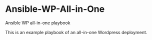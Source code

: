 # Ansible-WP-All-in-One
Ansible WP all-in-one playbook

This is an example playbook of an all-in-one Wordpress deployment.
